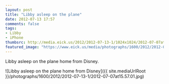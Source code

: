 ```yaml
---
layout: post
title: "Libby asleep on the plane"
date: 2012-07-13 17:57
comments: false
tags: 
- Libby
- iPhone
thumbsrc: http://media.eick.us/2012/2012-07-13-1/1024x1024/2012-07-07at15.57.01.jpg
featured_image: "https://www.eick.us/media/photographs/1600/2012/2012-07-13-1/2012-07-07at15.57.01.jpg"
---
```

Libby asleep on the plane home from Disney.


![Libby asleep on the plane home from Disney]({{ site.mediaUrlRoot }}/photographs/1600/2012/2012-07-13-1/2012-07-07at15.57.01.jpg)
